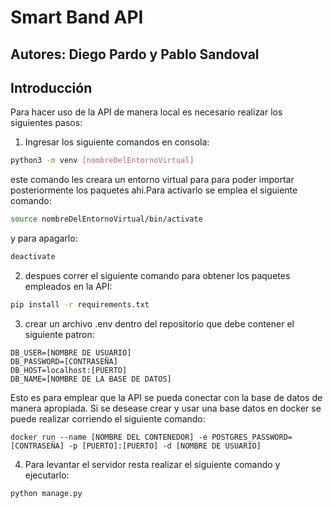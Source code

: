 # Smart Band API

## Autores: Diego Pardo y Pablo Sandoval
## Introducción

Para hacer uso de la API de manera local es necesario realizar los siguientes pasos:

1) Ingresar los siguiente comandos en consola:

```bash
python3 -m venv [nombreDelEntornoVirtual]
```

este comando les creara un entorno virtual para para poder importar posteriormente los paquetes ahi.Para activarlo se emplea el siguiente comando:

```bash
source nombreDelEntornoVirtual/bin/activate
```

y para apagarlo:

```bash
deactivate
```

2) despues correr el siguiente comando para obtener los paquetes empleados en la API:

```bash
pip install -r requirements.txt
```


3) crear un archivo .env dentro del repositorio que debe contener el siguiente patron:
```docker
DB_USER=[NOMBRE DE USUARIO]
DB_PASSWORD=[CONTRASEÑA]
DB_HOST=localhost:[PUERTO]
DB_NAME=[NOMBRE DE LA BASE DE DATOS]
```
Esto es para emplear que la API se pueda conectar con la base de datos de manera apropiada.
Si se desease crear y usar una base  datos en docker se puede realizar corriendo el siguiente comando:
```docker
docker run --name [NOMBRE DEL CONTENEDOR] -e POSTGRES_PASSWORD=[CONTRASEÑA] -p [PUERTO]:[PUERTO] -d [NOMBRE DE USUARIO]
```
4) Para levantar el servidor resta realizar el siguiente comando y ejecutarlo:
```bash
python manage.py
```